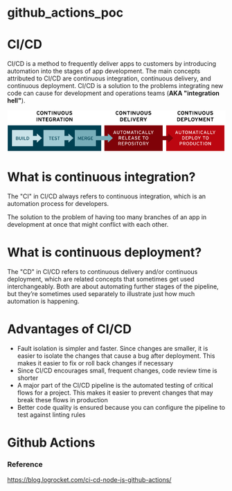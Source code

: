 # github_actions_poc

# CI/CD

CI/CD is a method to frequently deliver apps to customers by introducing automation into the stages of app development. The main concepts attributed to CI/CD are continuous integration, continuous delivery, and continuous deployment. CI/CD is a solution to the problems integrating new code can cause for development and operations teams (**AKA "integration hell"**).

![CI-CD-Pipeline](./ci-cd-flow.png)
# What is continuous integration?

The "CI" in CI/CD always refers to continuous integration, which is an automation process for developers.

The solution to the problem of having too many branches of an app in development at once that might conflict with each other.

# What is continuous deployment?
The "CD" in CI/CD refers to continuous delivery and/or continuous deployment, which are related concepts that sometimes get used interchangeably. Both are about automating further stages of the pipeline, but they’re sometimes used separately to illustrate just how much automation is happening.


# Advantages of CI/CD

- Fault isolation is simpler and faster. Since changes are smaller, it is easier to isolate the changes that cause a bug after deployment. This makes it easier to fix or roll back changes if necessary
- Since CI/CD encourages small, frequent changes, code review time is shorter
- A major part of the CI/CD pipeline is the automated testing of critical flows for a project. This makes it easier to prevent changes that may break these flows in production
- Better code quality is ensured because you can configure the pipeline to test against linting rules

# Github Actions


### Reference 
https://blog.logrocket.com/ci-cd-node-js-github-actions/
